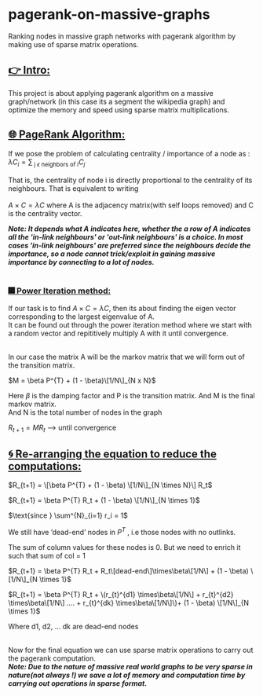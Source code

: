 # pagerank-on-massive-graphs
 Ranking nodes in massive graph networks with pagerank algorithm by making use of sparse matrix operations.

## <ins>👉 Intro:</ins> <br>
This project is about applying pagerank algorithm on a massive graph/network (in this case its a segment the wikipedia graph) and <br>
optimize the memory and speed using sparse matrix multiplications.<br>

## <ins>🌐 PageRank Algorithm:</ins> <br>
If we pose the problem of calculating centrality / importance of a node as :<br> 
$\lambda C_{i} = \sum_{\text{  j  } \epsilon \text{  neighbors of i}} C_{j}$ <br><br>
That is, the centrality of node i is directly proportional to the centrality of its neighbours. That is equivalent to writing<br><br>
$A \times C = \lambda C$ where A is the adjacency matrix(with self loops removed) and C is the centrality vector.<br>

***Note: It depends what A indicates here, whether the a row of A indicates all the 'in-link neighbours' or 'out-link neighbours' is a choice. In most cases
'in-link neighbours' are preferred since the neighbours decide the importance, so a node cannot trick/exploit in gaining massive importance by connecting to a lot of nodes.*** <br><br>
### <ins>🎆 Power Iteration method:</ins><br>
If our task is to find $A \times C = \lambda C$, then its about finding the eigen vector corresponding to the largest eigenvalue of A.<br>
It can be found out through the power iteration method where we start with a random vector and repititively multiply A with it until convergence.<br><br>

In our case the matrix A will be the markov matrix that we will form out of the transition matrix.<br>

$M = \beta P^{T} + (1 - \beta)\[1/N\]_{N x N}$ <br>

$\text{Here  } \beta \text{  is the damping factor and P is the transition matrix. And M is the final markov matrix.}$ <br>
$\text{And N is the total number of nodes in the graph}$ <br>

$R_{t+1} = M R_{t} \text{    ---> until convergence}$ <br>

## <ins>🌀 Re-arranging the equation to reduce the computations:</ins> <br>

$R_{t+1} = \[\beta P^{T} + (1 - \beta) \[1/N\]_{N \times N}\] R_t$ <br>


$R_{t+1} = \beta P^{T} R_t + (1 - \beta) \[1/N\]_{N \times 1}$ <br>

$\text{since  } \sum^{N}_{i=1} r_i = 1$ <br>

$\text{We still have 'dead-end' nodes in   } P^{T} \text{   , i.e those nodes with no outlinks.}$ <br>

$\text{The sum of column values for these nodes is 0. But we need to enrich it such that sum of col = 1}$ <br>

$R_{t+1} = \beta P^{T} R_t + R_t\[dead-end\]\times\beta\[1/N\]  + (1 - \beta) \[1/N\]_{N \times 1}$ <br>

$R_{t+1} = \beta P^{T} R_t + \(r_{t}^{d1} \times\beta\[1/N\] + r_{t}^{d2} \times\beta\[1/N\] .... + r_{t}^{dk} \times\beta\[1/N\]\)+ (1 - \beta) \[1/N\]_{N \times 1}$ <br>

$\text{ Where d1, d2, ... dk are dead-end nodes}$ <br><br>

Now for the final equation we can use sparse matrix operations to carry out the pagerank computation.<br>
***Note: Due to the nature of massive real world graphs to be very sparse in nature(not always !) we save a lot of memory and computation time by carrying out operations in sparse format.***
